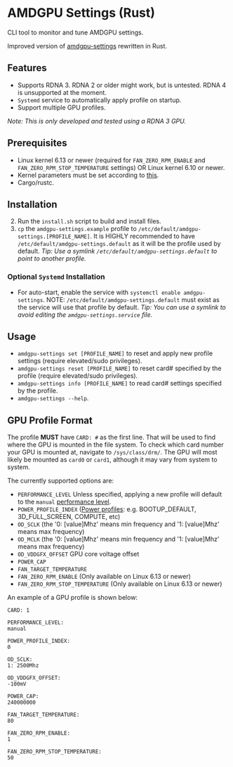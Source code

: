 # AMDGPU Settings (Rust)

CLI tool to monitor and tune AMDGPU settings.

Improved version of [amdgpu-settings](https://github.com/yuheho7749/amdgpu-settings) rewritten in Rust.

## Features
- Supports RDNA 3. RDNA 2 or older might work, but is untested. RDNA 4 is unsupported at the moment.
- `Systemd` service to automatically apply profile on startup.
- Support multiple GPU profiles.

*Note: This is only developed and tested using a RDNA 3 GPU.*

## Prerequisites
- Linux kernel 6.13 or newer (required for `FAN_ZERO_RPM_ENABLE` and `FAN_ZERO_RPM_STOP_TEMPERATURE` settings) OR Linux kernel 6.10 or newer.
- Kernel parameters must be set according to [this](https://wiki.archlinux.org/title/AMDGPU#Boot_parameter).
- Cargo/rustc.

## Installation
2. Run the `install.sh` script to build and install files.
3. `cp` the `amdgpu-settings.example` profile to `/etc/default/amdgpu-settings.[PROFILE_NAME]`. It is HIGHLY recommended to have `/etc/default/amdgpu-settings.default` as it will be the profile used by default. *Tip: Use a symlink `/etc/default/amdgpu-settings.default` to point to another profile.*

### Optional `Systemd` Installation
- For auto-start, enable the service with `systemctl enable amdgpu-settings`. NOTE: `/etc/default/amdgpu-settings.default` must exist as the service will use that profile by default. *Tip: You can use a symlink to avoid editing the `amdgpu-settings.service` file.*

## Usage
- `amdgpu-settings set [PROFILE_NAME]` to reset and apply new profile settings (require elevated/sudo privileges).
- `amdgpu-settings reset [PROFILE_NAME]` to reset card# specified by the profile (require elevated/sudo privileges).
- `amdgpu-settings info [PROFILE_NAME]` to read card# settings specified by the profile.
- `amdgpu-settings --help`.

## GPU Profile Format
The profile **MUST** have `CARD: #` as the first line. That will be used to find where the GPU is mounted in the file system. To check which card number your GPU is mounted at, navigate to `/sys/class/drm/`. The GPU will most likely be mounted as `card0` or `card1`, although it may vary from system to system.

The currently supported options are:
- `PERFORMANCE_LEVEL` Unless specified, applying a new profile will default to the `manual` [performance level](https://wiki.archlinux.org/title/AMDGPU#Performance_levels).
- `POWER_PROFILE_INDEX` ([Power profiles](https://wiki.archlinux.org/title/AMDGPU#Power_profiles): e.g. BOOTUP_DEFAULT, 3D_FULL_SCREEN, COMPUTE, etc)
- `OD_SCLK` (the '0: [value]Mhz' means min frequency and '1: [value]Mhz' means max frequency)
- `OD_MCLK` (the '0: [value]Mhz' means min frequency and '1: [value]Mhz' means max frequency)
- `OD_VDDGFX_OFFSET` GPU core voltage offset
- `POWER_CAP`
- `FAN_TARGET_TEMPERATURE`
- `FAN_ZERO_RPM_ENABLE` (Only available on Linux 6.13 or newer)
- `FAN_ZERO_RPM_STOP_TEMPERATURE` (Only available on Linux 6.13 or newer)

An example of a GPU profile is shown below:
```
CARD: 1

PERFORMANCE_LEVEL:
manual

POWER_PROFILE_INDEX:
0

OD_SCLK:
1: 2500Mhz

OD_VDDGFX_OFFSET:
-100mV

POWER_CAP:
240000000

FAN_TARGET_TEMPERATURE:
80

FAN_ZERO_RPM_ENABLE:
1

FAN_ZERO_RPM_STOP_TEMPERATURE:
50
```
